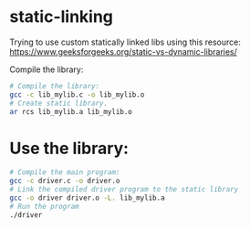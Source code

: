 # static-linking
Trying to use custom statically linked libs using this resource: https://www.geeksforgeeks.org/static-vs-dynamic-libraries/

Compile the library:
```bash
# Compile the library:
gcc -c lib_mylib.c -o lib_mylib.o
# Create static library.
ar rcs lib_mylib.a lib_mylib.o 
```

# Use the library:
```bash
# Compile the main program:
gcc -c driver.c -o driver.o
# Link the compiled driver program to the static library
gcc -o driver driver.o -L. lib_mylib.a
# Run the program
./driver
```
